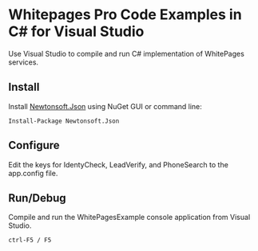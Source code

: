 # Whitepages Pro Code Examples in C# for Visual Studio


Use Visual Studio to compile and run C# implementation of WhitePages services.

## Install
Install [Newtonsoft.Json] using NuGet GUI or command line:

```shell
Install-Package Newtonsoft.Json
```

## Configure
Edit the keys for IdentyCheck, LeadVerify, and PhoneSearch to the app.config file.


## Run/Debug
Compile and run the WhitePagesExample console application from Visual Studio.

```shell
ctrl-F5 / F5
```

[Newtonsoft.Json]: http://www.nuget.org/packages/Newtonsoft.Json/
